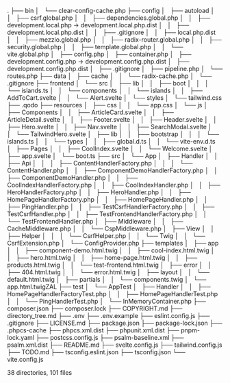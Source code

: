 .
├── bin
│   └── clear-config-cache.php
├── config
│   ├── autoload
│   │   ├── csrf.global.php
│   │   ├── dependencies.global.php
│   │   ├── development.local.php -> development.local.php.dist
│   │   ├── development.local.php.dist
│   │   ├── .gitignore
│   │   ├── local.php.dist
│   │   ├── mezzio.global.php
│   │   ├── radix-router.global.php
│   │   ├── security.global.php
│   │   ├── template.global.php
│   │   └── vite.global.php
│   ├── config.php
│   ├── container.php
│   ├── development.config.php -> development.config.php.dist
│   ├── development.config.php.dist
│   ├── .gitignore
│   ├── pipeline.php
│   └── routes.php
├── data
│   ├── cache
│   │   └── radix-cache.php
│   └── .gitignore
├── frontend
│   └── src
│       ├── lib
│       │   ├── boot
│       │   │   └── islands.ts
│       │   └── components
│       │       └── islands
│       │           ├── AddToCart.svelte
│       │           └── Alert.svelte
│       └── styles
│           └── tailwind.css
├── .qodo
├── resources
│   ├── css
│   │   └── app.css
│   └── js
│       ├── Components
│       │   ├── ArticleCard.svelte
│       │   ├── ArticleDetail.svelte
│       │   ├── Footer.svelte
│       │   ├── Header.svelte
│       │   ├── Hero.svelte
│       │   ├── Nav.svelte
│       │   ├── SearchModal.svelte
│       │   └── TailwindHero.svelte
│       ├── lib
│       │   ├── bootstrap
│       │   │   └── islands.ts
│       │   └── types
│       │       ├── global.d.ts
│       │       └── vite-env.d.ts
│       ├── Pages
│       │   ├── CoolIndex.svelte
│       │   └── Welcome.svelte
│       ├── app.svelte
│       └── boot.ts
├── src
│   └── App
│       ├── Handler
│       │   ├── Api
│       │   │   ├── ContentHandlerFactory.php
│       │   │   └── ContentHandler.php
│       │   ├── ComponentDemoHandlerFactory.php
│       │   ├── ComponentDemoHandler.php
│       │   ├── CoolIndexHandlerFactory.php
│       │   ├── CoolIndexHandler.php
│       │   ├── HeroHandlerFactory.php
│       │   ├── HeroHandler.php
│       │   ├── HomePageHandlerFactory.php
│       │   ├── HomePageHandler.php
│       │   ├── PingHandler.php
│       │   ├── TestCsrfHandlerFactory.php
│       │   ├── TestCsrfHandler.php
│       │   ├── TestFrontendHandlerFactory.php
│       │   └── TestFrontendHandler.php
│       ├── Middleware
│       │   ├── CacheMiddleware.php
│       │   └── CspMiddleware.php
│       ├── View
│       │   ├── Helper
│       │   │   └── CsrfHelper.php
│       │   └── Twig
│       │       └── CsrfExtension.php
│       └── ConfigProvider.php
├── templates
│   ├── app
│   │   ├── component-demo.html.twig
│   │   ├── cool-index.html.twig
│   │   ├── hero.html.twig
│   │   ├── home-page.html.twig
│   │   ├── products.html.twig
│   │   └── test-frontend.html.twig
│   ├── error
│   │   ├── 404.html.twig
│   │   └── error.html.twig
│   ├── layout
│   │   └── default.html.twig
│   ├── partials
│   │   └── components.twig
│   └── app.html.twigZAL
├── test
│   └── AppTest
│       ├── Handler
│       │   ├── HomePageHandlerFactoryTest.php
│       │   ├── HomePageHandlerTest.php
│       │   └── PingHandlerTest.php
│       └── InMemoryContainer.php
├── composer.json
├── composer.lock
├── COPYRIGHT.md
├── directory_tree.md
├── .env
├── .env.example
├── eslint.config.js
├── .gitignore
├── LICENSE.md
├── package.json
├── package-lock.json
├── .phpcs-cache
├── phpcs.xml.dist
├── phpunit.xml.dist
├── pnpm-lock.yaml
├── postcss.config.js
├── psalm-baseline.xml
├── psalm.xml.dist
├── README.md
├── svelte.config.js
├── tailwind.config.js
├── TODO.md
├── tsconfig.eslint.json
├── tsconfig.json
└── vite.config.js

38 directories, 101 files
